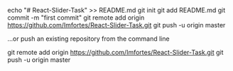
echo "# React-Slider-Task" >> README.md
git init
git add README.md
git commit -m "first commit"
git remote add origin https://github.com/Imfortes/React-Slider-Task.git
git push -u origin master

…or push an existing repository from the command line

git remote add origin https://github.com/Imfortes/React-Slider-Task.git
git push -u origin master
